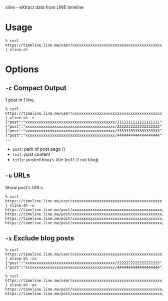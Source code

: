xline - eXtract data from LINE timeline

# Usage

```
% curl https://timeline.line.me/user/xxxxxxxxxxxxxxxxxxxxxxxxxxxxxxxxxxxxxxxx | xline.sh
```

# Options

## `-c` Compact Output

1 post in 1 line.
```
% curl https://timeline.line.me/user/xxxxxxxxxxxxxxxxxxxxxxxxxxxxxxxxxxxxxxxx | xline.sh -c
{"post":"xxxxxxxxxxxxxxxxxxxxxxxxxxxxxxxxxxxxxxxx/1111111111111111111","text":"CONTENTS","title":"TITLE"}
{"post":"xxxxxxxxxxxxxxxxxxxxxxxxxxxxxxxxxxxxxxxx/2222222222222222222","text":"CONTENTS","title":null}
{"post":"xxxxxxxxxxxxxxxxxxxxxxxxxxxxxxxxxxxxxxxx/3333333333333333333","text":"CONTENTS","title":"TITLE"}
{"post":"xxxxxxxxxxxxxxxxxxxxxxxxxxxxxxxxxxxxxxxx/4444444444444444444","text":"CONTENTS","title":null}
...
```
- `post`: path of post page ()
- `text`: post content
- `title`: posted blog's title (`null` if not blog)

## `-u` URLs

Show post's URLs.
```
% curl https://timeline.line.me/user/xxxxxxxxxxxxxxxxxxxxxxxxxxxxxxxxxxxxxxxx | xline.sh -u
https://timeline.line.me/post/xxxxxxxxxxxxxxxxxxxxxxxxxxxxxxxxxxxxxxxx/1111111111111111111
https://timeline.line.me/post/xxxxxxxxxxxxxxxxxxxxxxxxxxxxxxxxxxxxxxxx/2222222222222222222
https://timeline.line.me/post/xxxxxxxxxxxxxxxxxxxxxxxxxxxxxxxxxxxxxxxx/3333333333333333333
https://timeline.line.me/post/xxxxxxxxxxxxxxxxxxxxxxxxxxxxxxxxxxxxxxxx/4444444444444444444
```

## `-x` Exclude blog posts


```
% curl https://timeline.line.me/user/xxxxxxxxxxxxxxxxxxxxxxxxxxxxxxxxxxxxxxxx | xline.sh -cx
{"post":"xxxxxxxxxxxxxxxxxxxxxxxxxxxxxxxxxxxxxxxx/2222222222222222222","text":"CONTENTS","title":null}
{"post":"xxxxxxxxxxxxxxxxxxxxxxxxxxxxxxxxxxxxxxxx/4444444444444444444","text":"CONTENTS","title":null}
```

```
% curl https://timeline.line.me/user/xxxxxxxxxxxxxxxxxxxxxxxxxxxxxxxxxxxxxxxx | xline.sh -ux
https://timeline.line.me/post/xxxxxxxxxxxxxxxxxxxxxxxxxxxxxxxxxxxxxxxx/2222222222222222222
https://timeline.line.me/post/xxxxxxxxxxxxxxxxxxxxxxxxxxxxxxxxxxxxxxxx/4444444444444444444
```
